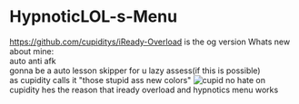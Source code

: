 # HypnoticLOL-s-Menu
https://github.com/cupiditys/iReady-Overload is the og version
Whats new about mine:<br>
auto anti afk<br>
gonna be a auto lesson skipper for u lazy assess(if this is possible)<br>
as cupidity calls it "those stupid ass new colors"
![cupid](https://user-images.githubusercontent.com/96861065/152199773-79c2421d-60c2-42fc-9d01-851495b5c82c.png)
no hate on cupidity hes the reason that iready overload and hypnotics menu works
